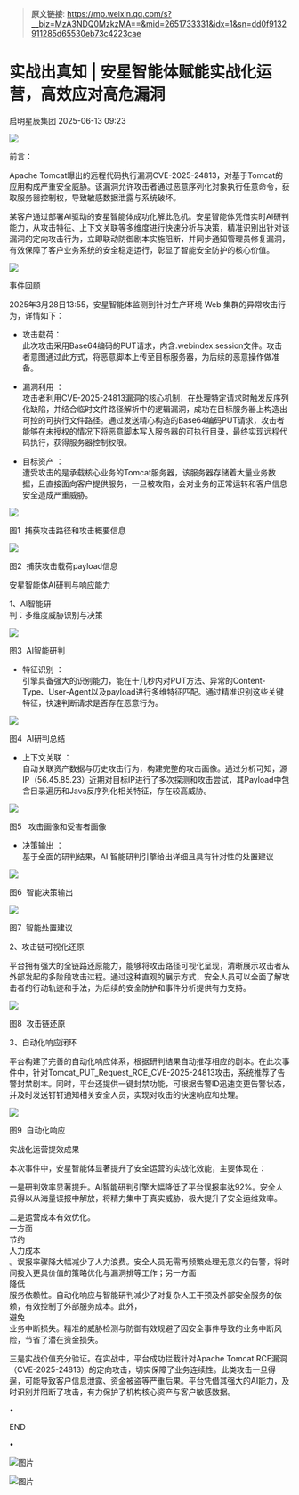 > **原文链接**: https://mp.weixin.qq.com/s?__biz=MzA3NDQ0MzkzMA==&mid=2651733331&idx=1&sn=dd0f9132911285d65530eb73c4223cae

#  实战出真知 | 安星智能体赋能实战化运营，高效应对高危漏洞  
 启明星辰集团   2025-06-13 09:23  
  
![](https://mmbiz.qpic.cn/sz_mmbiz_gif/BwR7Xg3aXhaQwtMIsFaXwKJ7Ockgwnbgex4D7w0t5TzL5ngohGlMxbQmSEUIQZictUr0DMDehOwTzRfpnTH45UQ/640?wx_fmt=gif&from=appmsg "")  
  
  
  
前言：  
  
Apache Tomcat曝出的远程代码执行漏洞CVE-2025-24813，对基于Tomcat的应用构成严重安全威胁。该漏洞允许攻击者通过恶意序列化对象执行任意命令，获取服务器控制权，导致敏感数据泄露与系统破坏。  
  
某客户通过部署AI驱动的安星智能体成功化解此危机。安星智能体凭借实时AI研判能力，从攻击特征、上下文关联等多维度进行快速分析与决策，精准识别出针对该漏洞的定向攻击行为，立即联动防御剧本实施阻断，并同步通知管理员修复漏洞，有效保障了客户业务系统的安全稳定运行，彰显了智能安全防护的核心价值。  
  
![](https://mmbiz.qpic.cn/mmbiz_png/Ljib4So7yuWjic8fz7R6upxth7KhwGkNvs7U2DuYR4oqrv6SJS9fOzPBDDicI2djH8TKZtRDuicLGQxhEBzMS7oZxw/640?wx_fmt=png "")  
  
  
  
事件回顾  
  
  
2025年3月28日13:55，安星智能体监测到针对生产环境 Web 集群的异常攻击行为，详情如下：  
  
- 攻击载荷：  
此次攻击采用Base64编码的PUT请求，内含.webindex.session文件。攻击者意图通过此方式，将恶意脚本上传至目标服务器，为后续的恶意操作做准备。  
  
  
- 漏洞利用 ：  
攻击者利用CVE-2025-24813漏洞的核心机制，在处理特定请求时触发反序列化缺陷，并结合临时文件路径解析中的逻辑漏洞，成功在目标服务器上构造出可控的可执行文件路径。通过发送精心构造的Base64编码PUT请求，攻击者能够在未授权的情况下将恶意脚本写入服务器的可执行目录，最终实现远程代码执行，获得服务器控制权限。  
  
  
- 目标资产 ：  
遭受攻击的是承载核心业务的Tomcat服务器，该服务器存储着大量业务数据，且直接面向客户提供服务，一旦被攻陷，会对业务的正常运转和客户信息安全造成严重威胁。  
  
![](https://mmbiz.qpic.cn/sz_mmbiz_png/BwR7Xg3aXhaQwtMIsFaXwKJ7Ockgwnbg6yjqUzfFtpctFJkd0dk5Irjibiaj1ibt6Y9BA4o3YhBJIG9G1yXKheu7A/640?wx_fmt=png&from=appmsg "")  
  
图1  捕获攻击路径和攻击概要信息  
  
![](https://mmbiz.qpic.cn/sz_mmbiz_png/BwR7Xg3aXhaQwtMIsFaXwKJ7OckgwnbgIzhyrmQKJBx8xcTicibicEaZnKtEtrtNrVzOhNELgRVCxTfb2dgRgFBuQ/640?wx_fmt=png&from=appmsg "")  
  
图2  捕获攻击载荷payload信息  
  
  
安星智能体AI研判与响应能力  
  
  
1、AI智能研  
判：多维度威胁识别与决策  
  
  
![](https://mmbiz.qpic.cn/sz_mmbiz_png/BwR7Xg3aXhaQwtMIsFaXwKJ7OckgwnbgbljNwzuN8Dcich1pIkqsJWq6HgRAuVtbMIqZV301eaPbUuo06iaMK9Rg/640?wx_fmt=png&from=appmsg "")  
  
图3  AI智能研判  
  
- 特征识别 ：  
引擎具备强大的识别能力，能在十几秒内对PUT方法、异常的Content-Type、User-Agent以及payload进行多维特征匹配。通过精准识别这些关键特征，快速判断请求是否存在恶意行为。  
  
  
  
![](https://mmbiz.qpic.cn/sz_mmbiz_png/BwR7Xg3aXhaQwtMIsFaXwKJ7Ockgwnbg4IGHQQhvIjicYCooXPMHItxF1KhTr27DeHEAn8m3Tib0iayKCeo90kdpQ/640?wx_fmt=png&from=appmsg "")  
  
图4  AI研判总结  
  
- 上下文关联 ：  
自动关联资产数据与历史攻击行为，构建完整的攻击画像。通过分析可知，源IP（56.45.85.23）近期对目标IP进行了多次探测和攻击尝试，其Payload中包含目录遍历和Java反序列化相关特征，存在较高威胁。  
  
  
  
![](https://mmbiz.qpic.cn/sz_mmbiz_png/BwR7Xg3aXhaQwtMIsFaXwKJ7OckgwnbgzhwgIMLAwoDq7RwaCILyeVB5sIICoHZO6p3siaLVa3sy8wvicTKGQpow/640?wx_fmt=png&from=appmsg "")  
  
图5   攻击画像和受害者画像  
  
- 决策输出 ：  
基于全面的研判结果，AI 智能研判引擎给出详细且具有针对性的处置建议  
  
  
  
![](https://mmbiz.qpic.cn/sz_mmbiz_png/BwR7Xg3aXhaQwtMIsFaXwKJ7OckgwnbgGQAUXiajfib6sFxGY9c04rIJRicSdRNgt4xTCNuqrVicxGGVX3keEGbNNg/640?wx_fmt=png&from=appmsg "")  
  
图6  智能决策输出  
  
![](https://mmbiz.qpic.cn/sz_mmbiz_png/BwR7Xg3aXhaQwtMIsFaXwKJ7OckgwnbgW8phCJAQyvY0jibm6E6S5icL6vHnHiaFu8hEg4Q6Zibl0W0icmMWJd5sNQg/640?wx_fmt=png&from=appmsg "")  
  
图7  智能处置建议  
  
  
2、攻击链可视化还原  
  
  
平台拥有强大的全链路还原能力，能够将攻击路径可视化呈现，清晰展示攻击者从外部发起的多阶段攻击过程。通过这种直观的展示方式，安全人员可以全面了解攻击者的行动轨迹和手法，为后续的安全防护和事件分析提供有力支持。  
  
  
![](https://mmbiz.qpic.cn/sz_mmbiz_png/BwR7Xg3aXhaQwtMIsFaXwKJ7Ockgwnbgy3GsW9vZpanapQl0O0nKwhjJc6kEgLuxynRpCcELeUexibTSqp0Tmcw/640?wx_fmt=png&from=appmsg "")  
  
图8  攻击链还原  
  
  
3、自动化响应闭环  
  
  
平台构建了完善的自动化响应体系，根据研判结果自动推荐相应的剧本。在此次事件中，针对Tomcat_PUT_Request_RCE_CVE-2025-24813攻击，系统推荐了告警封禁剧本。同时，平台还提供一键封禁功能，可根据告警ID迅速变更告警状态，并及时发送钉钉通知相关安全人员，实现对攻击的快速响应和处理。  
  
  
![](https://mmbiz.qpic.cn/sz_mmbiz_png/BwR7Xg3aXhaQwtMIsFaXwKJ7OckgwnbgbNnWwTXJMTmC36XXlDS7YiaAibfb7MBNia1zickUhzqAMQj3u9hHBeBujA/640?wx_fmt=png&from=appmsg "")  
  
图9  自动化响应  
  
  
  
实战化运营提效成果  
  
  
本次事件中，安星智能体显著提升了安全运营的实战化效能，主要体现在：  
  
  
一是研判效率显著提升。AI智能研判引擎大幅降低了平台误报率达92%。安全人员得以从海量误报中解放，将精力集中于真实威胁，极大提升了安全运维效率。  
  
  
二是运营成本有效优化。  
一方面  
节约  
人力成本  
。误报率骤降大幅减少了人力浪费。安全人员无需再频繁处理无意义的告警，将时间投入更具价值的策略优化与漏洞排等工作；另一方面  
降低  
服务依赖性。自动化响应与智能研判减少了对复杂人工干预及外部安全服务的依赖，有效控制了外部服务成本。此外，  
避免  
业务中断损失。精准的威胁检测与防御有效规避了因安全事件导致的业务中断风险，节省了潜在资金损失。  
  
  
三是实战价值充分验证。在实战中，平台成功拦截针对Apache Tomcat RCE漏洞（CVE-2025-24813）的定向攻击，切实保障了业务连续性。此类攻击一旦得逞，可能导致客户信息泄露、资金被盗等严重后果。平台凭借其强大的AI能力，及时识别并阻断了攻击，有力保护了机构核心资产与客户敏感数据。  
  
  
  
  
•  
  
END  
  
•  
  
  
  
  
![图片](https://mmbiz.qpic.cn/sz_mmbiz_gif/BwR7Xg3aXhaSnmwf3icRIibF3hTR99DgpjibNTWWcAM9nku4T17gxCXJyIZLy7pEEAbfXEIy8ffpO6mIUcBictkmZw/640?wx_fmt=gif&from=appmsg&wxfrom=5&wx_lazy=1&tp=webp "")  
  
[](https://mp.weixin.qq.com/s?__biz=MzA3NDQ0MzkzMA==&mid=2651696952&idx=1&sn=f2bb1c66eca7a93bc760079e7ed36523&chksm=8486b2cdb3f13bdb72d39215b362aa55ce57b6022207eb95cc8054eff268b5f4d330eb7c88f2&cur_album_id=1700320980872593410&scene=21#wechat_redirect)  
  
![图片](https://mmbiz.qpic.cn/mmbiz_gif/BwR7Xg3aXhaOXFAap6OpOk7J3jrs8jWroVOQDibibC40UcRxx343kDbCEuib4KsvWfFZPW1WfEe0t4V5f5caJGGqw/640?wx_fmt=gif&wxfrom=5&wx_lazy=1&tp=webp "")  
  
